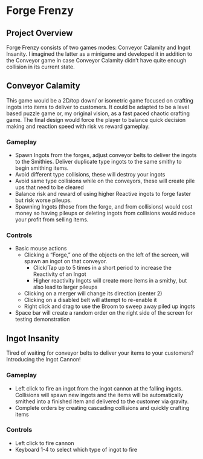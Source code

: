 # Forge Frenzy

## Project Overview

Forge Frenzy consists of two games modes: Conveyor Calamity and Ingot Insanity. I imagined the latter as a minigame and developed it in addition to the Conveyor game in case Conveyor Calamity didn’t have quite enough collision in its current state.

## Conveyor Calamity

This game would be a 2D/top down/ or isometric game focused on crafting ingots into items to deliver to customers. It could be adapted to be a level based puzzle game or, my original vision, as a fast paced chaotic crafting game. The final design would force the player to balance quick decision making and reaction speed  with risk vs reward gameplay.

### Gameplay

- Spawn Ingots from the forges, adjust conveyor belts to deliver the ingots to the Smithies. Deliver duplicate type ingots to the same smithy to begin smithing items.
- Avoid different type collisions, these will destroy your ingots
- Avoid same type collisions while on the conveyors, these will create pile ups that need to be cleared
- Balance risk and reward of using higher Reactive ingots to forge faster but risk worse pileups.
- Spawning Ingots (those from the forge, and from collisions) would cost money so having pileups or deleting ingots from collisions would reduce your profit from selling items.

### Controls

- Basic mouse actions
    - Clicking a “Forge,” one of the objects on the left of the screen, will spawn an ingot on that conveyor.
        - Click/Tap up to 5 times in a short period to increase the Reactivity of an Ingot
        - Higher reactivity Ingots will create more items in a smithy, but also lead to larger pileups
    - Clicking on a merger will change its direction (center 2)
    - Clicking on a disabled belt will attempt to re-enable it
    - Right click and drag to use the Broom to sweep away piled up ingots
- Space bar will create a random order on the right side of the screen for testing demonstration

## Ingot Insanity

Tired of waiting for conveyor belts to deliver your items to your customers? Introducing the Ingot Cannon!

### Gameplay

- Left click to fire an ingot from the ingot cannon at the falling ingots. Collisions will spawn new ingots and the items will be automatically smithed into a finished item and delivered to the customer via gravity.
- Complete orders by creating cascading collisions and quickly crafting items

### Controls

- Left click to fire cannon
- Keyboard 1-4 to select which type of ingot to fire
